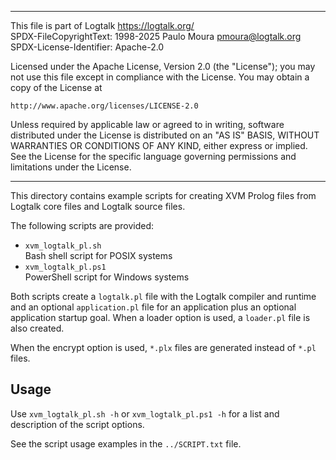 ________________________________________________________________________

This file is part of Logtalk <https://logtalk.org/>  
SPDX-FileCopyrightText: 1998-2025 Paulo Moura <pmoura@logtalk.org>  
SPDX-License-Identifier: Apache-2.0

Licensed under the Apache License, Version 2.0 (the "License");
you may not use this file except in compliance with the License.
You may obtain a copy of the License at

    http://www.apache.org/licenses/LICENSE-2.0

Unless required by applicable law or agreed to in writing, software
distributed under the License is distributed on an "AS IS" BASIS,
WITHOUT WARRANTIES OR CONDITIONS OF ANY KIND, either express or implied.
See the License for the specific language governing permissions and
limitations under the License.
________________________________________________________________________


This directory contains example scripts for creating XVM Prolog files
from Logtalk core files and Logtalk source files.

The following scripts are provided:

- `xvm_logtalk_pl.sh`  
	Bash shell script for POSIX systems
- `xvm_logtalk_pl.ps1`  
	PowerShell script for Windows systems

Both scripts create a `logtalk.pl` file with the Logtalk compiler and
runtime and an optional `application.pl` file for an application plus
an optional application startup goal. When a loader option is used, a
`loader.pl` file is also created.

When the encrypt option is used, `*.plx` files are generated instead
of `*.pl` files.

Usage
-----

Use `xvm_logtalk_pl.sh -h` or `xvm_logtalk_pl.ps1 -h` for a list and
description of the script options.

See the script usage examples in the `../SCRIPT.txt` file.
